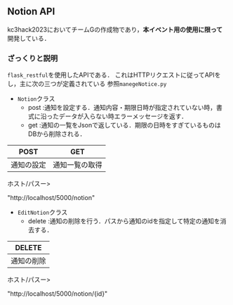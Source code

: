 ## Notion API
kc3hack2023においてチームGの作成物であり，**本イベント用の使用に限って**開発している．

### ざっくりと説明
`flask_restful`を使用したAPIである．
これはHTTPリクエストに従ってAPIをし，主に次の三つが定義されている 参照`manegeNotice.py`
* `Notion`クラス<br>
    * post :通知を設定する．通知内容・期限日時が指定されていない時，書式に沿ったデータが入らない時エラーメッセージを返す．<br>
    * get :通知の一覧をJsonで返している．期限の日時をすぎているものはDBから削除される．<br>
    
| POST | GET | 
| --- | --- |
| 通知の設定 | 通知一覧の取得 |

ホスト/パスー> <p>"http://localhost/5000/notion"</p>

* `EditNotion`クラス<br>
     * delete :通知の削除を行う．パスから通知のidを指定して特定の通知を消去する．<br>
     
| DELETE |
| --- |
| 通知の削除 |

ホスト/パスー> <p>"http://localhost/5000/notion/{id}"</p>
